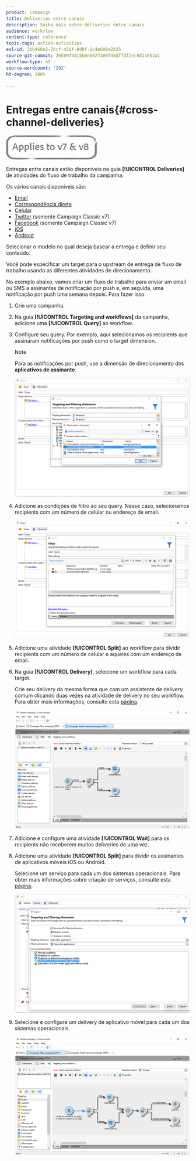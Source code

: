 ```yaml
---
product: campaign
title: Deliveries entre canais
description: Saiba mais sobre deliveries entre canais
audience: workflow
content-type: reference
topic-tags: action-activities
exl-id: 3bb468e2-7bcf-456f-8d8f-1c4e608e2b25
source-git-commit: 20509f44c5b8e0827a09f44dffdf2ec9d11652a1
workflow-type: ht
source-wordcount: '292'
ht-degree: 100%

---
```


# Entregas entre canais{#cross-channel-deliveries}

![](../../assets/common.svg)

Entregas entre canais estão disponíveis na guia **[!UICONTROL Deliveries]** de atividades do fluxo de trabalho da campanha.

Os vários canais disponíveis são:

* [Email](../../delivery/using/about-email-channel.md)
* [Correspondência direta](../../delivery/using/about-direct-mail-channel.md)
* [Celular](../../delivery/using/sms-channel.md)
* [Twitter](../../social/using/publishing-on-twitter.md) (somente Campaign Classic v7)
* [Facebook](../../social/using/publishing-on-facebook.md) (somente Campaign Classic v7)
* [iOS](../../delivery/using/create-notifications-ios.md)
* [Android](../../delivery/using/create-notifications-android.md)

Selecionar o modelo no qual deseja basear a entrega e definir seu conteúdo.

Você pode especificar um target para o upstream de entrega de fluxo de trabalho usando as diferentes atividades de direcionamento.

No exemplo abaixo, vamos criar um fluxo de trabalho para enviar um email ou SMS a assinantes de notificação por push e, em seguida, uma notificação por push uma semana depois. Para fazer isso:

1. Crie uma campanha.
1. Na guia **[!UICONTROL Targeting and workflows]** da campanha, adicione uma **[!UICONTROL Query]** ao workflow.
1. Configure seu query. Por exemplo, aqui selecionamos os recipients que assinaram notificações por push como o target dimension.

   >[!NOTE]
   >
   >Para as notificações por push, use a dimensão de direcionamento dos **aplicativos de assinante**.

   ![](assets/cross_channel_delivery_1.png)

1. Adicione as condições de filtro ao seu query. Nesse caso, selecionamos recipients com um número de celular ou endereço de email.

   ![](assets/cross_channel_delivery_2.png)

1. Adicione uma atividade **[!UICONTROL Split]** ao workflow para dividir recipients com um número de celular e aqueles com um endereço de email.
1. Na guia **[!UICONTROL Delivery]**, selecione um workflow para cada target.

   Crie seu delivery da mesma forma que com um assistente de delivery comum clicando duas vezes na atividade de delivery no seu workflow. Para obter mais informações, consulte esta [página](../../delivery/using/about-email-channel.md).

   ![](assets/cross_channel_delivery_3.png)

1. Adicione e configure uma atividade **[!UICONTROL Wait]** para os recipients não receberem muitos deliveries de uma vez.
1. Adicione uma atividade **[!UICONTROL Split]** para dividir os assinantes de aplicativos móveis iOS ou Android.

   Selecione um serviço para cada um dos sistemas operacionais. Para obter mais informações sobre criação de serviços, consulte esta [página](../../delivery/using/configuring-the-mobile-application.md).

   ![](assets/cross_channel_delivery_4.png)

1. Selecione e configure um delivery de aplicativo móvel para cada um dos sistemas operacionais.

   ![](assets/cross_channel_delivery_5.png)
